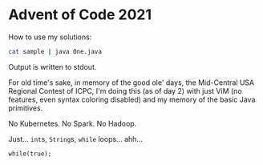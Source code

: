 # Advent of Code 2021

How to use my solutions:
```sh
cat sample | java One.java
```

Output is written to stdout.

For old time's sake, in memory of the good ole' days,
the Mid-Central USA Regional Contest of ICPC,
I'm doing this (as of day 2) with just ViM (no features, even syntax coloring disabled)
and my memory of the basic Java primitives.

No Kubernetes. No Spark. No Hadoop.

Just... `int`s, `String`s, `while` loops... ahh...

`while(true);`
